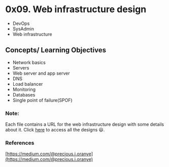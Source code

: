 # 0x09. Web infrastructure design

* DevOps
* SysAdmin
* Web infrastructure

## Concepts/ Learning Objectives
* Network basics
* Servers
* Web server and app server
* DNS 
* Load balancer
* Monitoring
* Databases
* Single point of failure(SPOF)

### Note:
Each file contains a URL for the web infrastructure design with some details about it. Click [here](https://imgur.com/a/DVCHgX5) to access all the designs :smiley:.
### References
[https://medium.com/@precious.i.oranye](https://medium.com/@precious.i.oranye)
